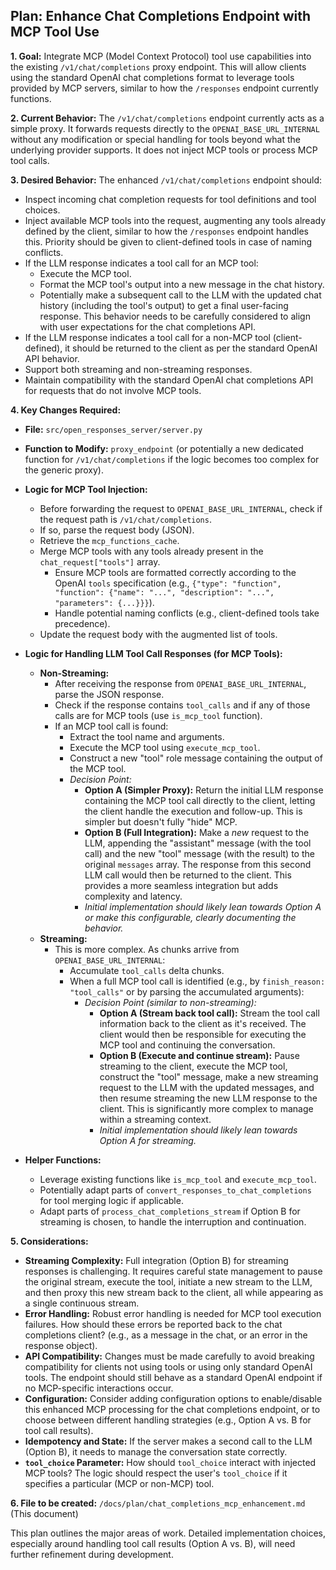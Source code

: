 ## Plan: Enhance Chat Completions Endpoint with MCP Tool Use

**1. Goal:**
Integrate MCP (Model Context Protocol) tool use capabilities into the existing `/v1/chat/completions` proxy endpoint. This will allow clients using the standard OpenAI chat completions format to leverage tools provided by MCP servers, similar to how the `/responses` endpoint currently functions.

**2. Current Behavior:**
The `/v1/chat/completions` endpoint currently acts as a simple proxy. It forwards requests directly to the `OPENAI_BASE_URL_INTERNAL` without any modification or special handling for tools beyond what the underlying provider supports. It does not inject MCP tools or process MCP tool calls.

**3. Desired Behavior:**
The enhanced `/v1/chat/completions` endpoint should:
*   Inspect incoming chat completion requests for tool definitions and tool choices.
*   Inject available MCP tools into the request, augmenting any tools already defined by the client, similar to how the `/responses` endpoint handles this. Priority should be given to client-defined tools in case of naming conflicts.
*   If the LLM response indicates a tool call for an MCP tool:
    *   Execute the MCP tool.
    *   Format the MCP tool's output into a new message in the chat history.
    *   Potentially make a subsequent call to the LLM with the updated chat history (including the tool's output) to get a final user-facing response. This behavior needs to be carefully considered to align with user expectations for the chat completions API.
*   If the LLM response indicates a tool call for a non-MCP tool (client-defined), it should be returned to the client as per the standard OpenAI API behavior.
*   Support both streaming and non-streaming responses.
*   Maintain compatibility with the standard OpenAI chat completions API for requests that do not involve MCP tools.

**4. Key Changes Required:**

*   **File:** `src/open_responses_server/server.py`
*   **Function to Modify:** `proxy_endpoint` (or potentially a new dedicated function for `/v1/chat/completions` if the logic becomes too complex for the generic proxy).

*   **Logic for MCP Tool Injection:**
    *   Before forwarding the request to `OPENAI_BASE_URL_INTERNAL`, check if the request path is `/v1/chat/completions`.
    *   If so, parse the request body (JSON).
    *   Retrieve the `mcp_functions_cache`.
    *   Merge MCP tools with any tools already present in the `chat_request["tools"]` array.
        *   Ensure MCP tools are formatted correctly according to the OpenAI `tools` specification (e.g., `{"type": "function", "function": {"name": "...", "description": "...", "parameters": {...}}}`).
        *   Handle potential naming conflicts (e.g., client-defined tools take precedence).
    *   Update the request body with the augmented list of tools.

*   **Logic for Handling LLM Tool Call Responses (for MCP Tools):**
    *   **Non-Streaming:**
        *   After receiving the response from `OPENAI_BASE_URL_INTERNAL`, parse the JSON response.
        *   Check if the response contains `tool_calls` and if any of those calls are for MCP tools (use `is_mcp_tool` function).
        *   If an MCP tool call is found:
            *   Extract the tool name and arguments.
            *   Execute the MCP tool using `execute_mcp_tool`.
            *   Construct a new "tool" role message containing the output of the MCP tool.
            *   *Decision Point:*
                *   **Option A (Simpler Proxy):** Return the initial LLM response containing the MCP tool call directly to the client, letting the client handle the execution and follow-up. This is simpler but doesn't fully "hide" MCP.
                *   **Option B (Full Integration):** Make a *new* request to the LLM, appending the "assistant" message (with the tool call) and the new "tool" message (with the result) to the original `messages` array. The response from this second LLM call would then be returned to the client. This provides a more seamless integration but adds complexity and latency.
                *   *Initial implementation should likely lean towards Option A or make this configurable, clearly documenting the behavior.*
    *   **Streaming:**
        *   This is more complex. As chunks arrive from `OPENAI_BASE_URL_INTERNAL`:
            *   Accumulate `tool_calls` delta chunks.
            *   When a full MCP tool call is identified (e.g., by `finish_reason: "tool_calls"` or by parsing the accumulated arguments):
                *   *Decision Point (similar to non-streaming):*
                    *   **Option A (Stream back tool call):** Stream the tool call information back to the client as it's received. The client would then be responsible for executing the MCP tool and continuing the conversation.
                    *   **Option B (Execute and continue stream):** Pause streaming to the client, execute the MCP tool, construct the "tool" message, make a new streaming request to the LLM with the updated messages, and then resume streaming the new LLM response to the client. This is significantly more complex to manage within a streaming context.
                    *   *Initial implementation should likely lean towards Option A for streaming.*

*   **Helper Functions:**
    *   Leverage existing functions like `is_mcp_tool` and `execute_mcp_tool`.
    *   Potentially adapt parts of `convert_responses_to_chat_completions` for tool merging logic if applicable.
    *   Adapt parts of `process_chat_completions_stream` if Option B for streaming is chosen, to handle the interruption and continuation.

**5. Considerations:**

*   **Streaming Complexity:** Full integration (Option B) for streaming responses is challenging. It requires careful state management to pause the original stream, execute the tool, initiate a new stream to the LLM, and then proxy this new stream back to the client, all while appearing as a single continuous stream.
*   **Error Handling:** Robust error handling is needed for MCP tool execution failures. How should these errors be reported back to the chat completions client? (e.g., as a message in the chat, or an error in the response object).
*   **API Compatibility:** Changes must be made carefully to avoid breaking compatibility for clients not using tools or using only standard OpenAI tools. The endpoint should still behave as a standard OpenAI endpoint if no MCP-specific interactions occur.
*   **Configuration:** Consider adding configuration options to enable/disable this enhanced MCP processing for the chat completions endpoint, or to choose between different handling strategies (e.g., Option A vs. B for tool call results).
*   **Idempotency and State:** If the server makes a second call to the LLM (Option B), it needs to manage the conversation state correctly.
*   **`tool_choice` Parameter:** How should `tool_choice` interact with injected MCP tools? The logic should respect the user's `tool_choice` if it specifies a particular (MCP or non-MCP) tool.

**6. File to be created:**
`/docs/plan/chat_completions_mcp_enhancement.md` (This document)

This plan outlines the major areas of work. Detailed implementation choices, especially around handling tool call results (Option A vs. B), will need further refinement during development.
